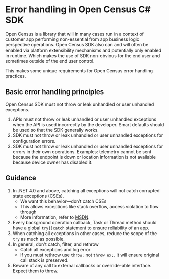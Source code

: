 # Error handling in Open Census C# SDK

Open Census is a library that will in many cases run in a context of customer
app performing non-essential from app business logic perspective operations.
Open Census SDK also can and will often be enabled via platform extensibility
mechanisms and potentially only enabled in runtime. Which makes the use of SDK
non-obvious for the end user and sometimes outside of the end user control.

This makes some unique requirements for Open Census error handling practices.

## Basic error handling principles

Open Census SDK must not throw or leak unhandled or user unhandled exceptions.

1. APIs must not throw or leak unhandled or user unhandled exceptions when the
   API is used incorrectly by the developer. Smart defaults should be used so
   that the SDK generally works.
2. SDK must not throw or leak unhandled or user unhandled exceptions for
   configuration errors.
3. SDK must not throw or leak unhandled or user unhandled exceptions for errors
   in their own operations. Examples: telemetry cannot be sent because the
   endpoint is down or location information is not available because device
   owner has disabled it.

## Guidance

1. In .NET 4.0 and above, catching all exceptions will not catch corrupted
   state exceptions (CSEs).
    - We want this behavior—don’t catch CSEs
    - This allows exceptions like stack overflow, access violation to flow through
    - More information, refer to [MSDN](http://msdn.microsoft.com/en-us/magazine/dd419661.aspx).
2. Every background operation callback, Task or Thread method should have a
   global `try{}catch` statement to ensure reliability of an app.
3. When catching all exceptions in other cases, reduce the scope of the `try` as
   much as possible.
4. In general, don't catch, filter, and rethrow
    - Catch all exceptions and log error
    - If you must rethrow use `throw;` not `throw ex;`. It will ensure
      original call stack is preserved.
5. Beware of any call to external callbacks or override-able interface. Expect
   them to throw.
